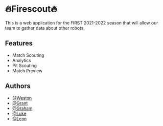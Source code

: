 # 🔥Firescout🔥

This is a web application for the FIRST 2021-2022 season that will allow our team to gather data about other robots.


## Features

- Match Scouting 
- Analytics
- Pit Scouting
- Match Preview


## Authors

- [@Weston](https://github.com/Weston49)
- [@Grant](https://github.com/grantarg)
- [@Graham](https://github.com/hugetortoise151)
- [@Luke](https://github.com/Distractin)
- [@Leon](https://github.com/Leon-Truong)

